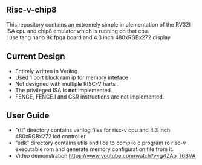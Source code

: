 ## Risc-v-chip8 
This repository contains an extremely simple implementation of the RV32I ISA cpu and chip8 emulator which is running on that cpu.<br/>
I use tang nano 9k fpga board and 4.3 inch 480xRGBx272 display

## Current Design
- Entirely written in Verilog.
- Used 1 port block ram ip for memory inteface
- Not designed with multiple RISC-V harts .
- The privileged ISA is **not** implemented.
- FENCE, FENCE.I and CSR instructions are not implemented.
 
## User Guide
- "rtl" directory contains verilog files for risc-v cpu and 4.3 inch 480xRGBx272 lcd controller
- "sdk" directory contains utils and libs to compile c program ro risc-v executable rom and generate memory configuration file from it.
- Video demonstration https://www.youtube.com/watch?v=g4ZAb_T6BVA
